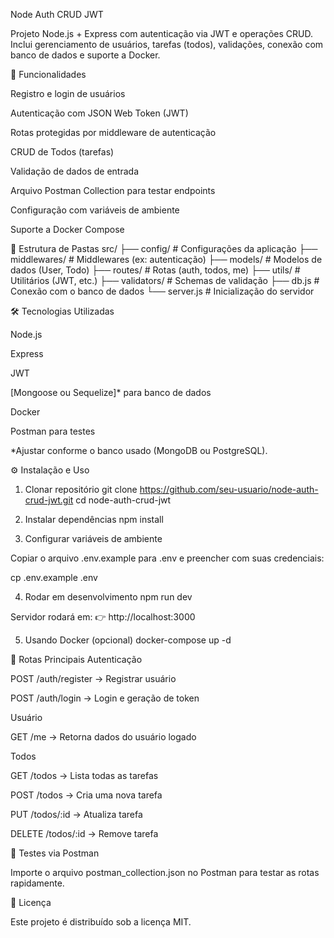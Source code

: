 Node Auth CRUD JWT

Projeto Node.js + Express com autenticação via JWT e operações CRUD.
Inclui gerenciamento de usuários, tarefas (todos), validações, conexão com banco de dados e suporte a Docker.

🚀 Funcionalidades

Registro e login de usuários

Autenticação com JSON Web Token (JWT)

Rotas protegidas por middleware de autenticação

CRUD de Todos (tarefas)

Validação de dados de entrada

Arquivo Postman Collection para testar endpoints

Configuração com variáveis de ambiente

Suporte a Docker Compose

📂 Estrutura de Pastas
src/
 ├── config/          # Configurações da aplicação
 ├── middlewares/     # Middlewares (ex: autenticação)
 ├── models/          # Modelos de dados (User, Todo)
 ├── routes/          # Rotas (auth, todos, me)
 ├── utils/           # Utilitários (JWT, etc.)
 ├── validators/      # Schemas de validação
 ├── db.js            # Conexão com o banco de dados
 └── server.js        # Inicialização do servidor

🛠 Tecnologias Utilizadas

Node.js

Express

JWT

[Mongoose ou Sequelize]* para banco de dados

Docker

Postman
 para testes

*Ajustar conforme o banco usado (MongoDB ou PostgreSQL).

⚙️ Instalação e Uso
1. Clonar repositório
git clone https://github.com/seu-usuario/node-auth-crud-jwt.git
cd node-auth-crud-jwt

2. Instalar dependências
npm install

3. Configurar variáveis de ambiente

Copiar o arquivo .env.example para .env e preencher com suas credenciais:

cp .env.example .env

4. Rodar em desenvolvimento
npm run dev


Servidor rodará em:
👉 http://localhost:3000

5. Usando Docker (opcional)
docker-compose up -d

📌 Rotas Principais
Autenticação

POST /auth/register → Registrar usuário

POST /auth/login → Login e geração de token

Usuário

GET /me → Retorna dados do usuário logado

Todos

GET /todos → Lista todas as tarefas

POST /todos → Cria uma nova tarefa

PUT /todos/:id → Atualiza tarefa

DELETE /todos/:id → Remove tarefa

🧪 Testes via Postman

Importe o arquivo postman_collection.json no Postman para testar as rotas rapidamente.

📜 Licença

Este projeto é distribuído sob a licença MIT.
